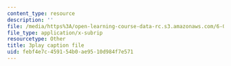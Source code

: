 ```yaml
---
content_type: resource
description: ''
file: /media/https%3A/open-learning-course-data-rc.s3.amazonaws.com/6-033-computer-system-engineering-spring-2018/febf4e7c459154b0ae9510d984f7e571_r2_-2KW76ec.vtt
file_type: application/x-subrip
resourcetype: Other
title: 3play caption file
uid: febf4e7c-4591-54b0-ae95-10d984f7e571
---
```

